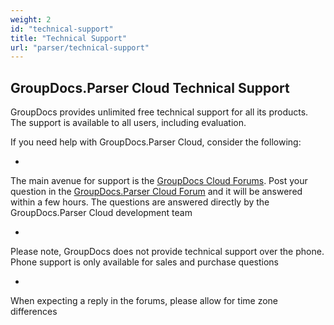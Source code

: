 ```yaml
---
weight: 2
id: "technical-support"
title: "Technical Support"
url: "parser/technical-support"
---
```


## GroupDocs.Parser Cloud Technical Support ##

GroupDocs provides unlimited free technical support for all its products. The support is available to all users, including evaluation.

If you need help with GroupDocs.Parser Cloud, consider the following:

* 
The main avenue for support is the [GroupDocs Cloud Forums](http://forum.groupdocs.cloud/). Post your question in the [GroupDocs.Parser Cloud Forum](https://forum.groupdocs.cloud/c/parser) and it will be answered within a few hours. The questions are answered directly by the GroupDocs.Parser Cloud development team


* 
Please note, GroupDocs does not provide technical support over the phone. Phone support is only available for sales and purchase questions


* 
When expecting a reply in the forums, please allow for time zone differences
